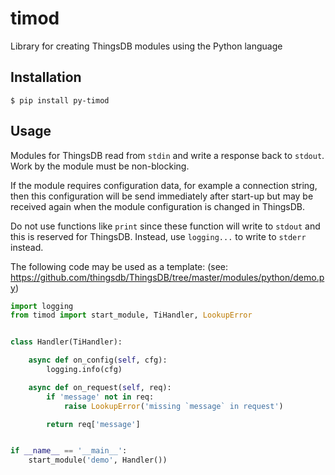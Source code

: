 # timod

Library for creating ThingsDB modules using the Python language

## Installation

```shell
$ pip install py-timod
```

## Usage

Modules for ThingsDB read from `stdin` and write a response back to `stdout`. Work by the module must be non-blocking.

If the module requires configuration data, for example a connection string, then this configuration will be send immediately after start-up but may be received again when the module configuration is changed in ThingsDB.

Do not use functions like `print` since these function will write to `stdout` and this is reserved for ThingsDB. Instead, use `logging...` to write to `stderr` instead.

The following code may be used as a template: (see: https://github.com/thingsdb/ThingsDB/tree/master/modules/python/demo.py)

```python
import logging
from timod import start_module, TiHandler, LookupError


class Handler(TiHandler):

    async def on_config(self, cfg):
        logging.info(cfg)

    async def on_request(self, req):
        if 'message' not in req:
            raise LookupError('missing `message` in request')

        return req['message']


if __name__ == '__main__':
    start_module('demo', Handler())
```


